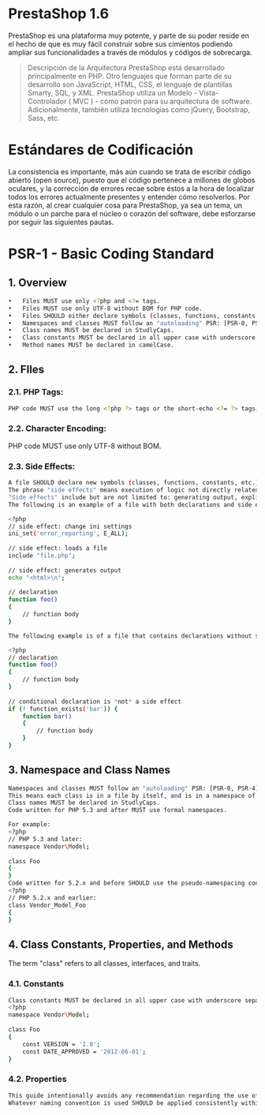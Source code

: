 # PrestaShop 1.6

PrestaShop es una plataforma muy potente, y parte de su poder reside en el hecho de que es muy fácil construir sobre sus cimientos podiendo ampliar sus funcionalidades a través de módulos y códigos de sobrecarga.
 > Descripción de la Arquitectura
PrestaShop está desarrollado principalmente en PHP. Otro lenguajes que forman parte de su desarrollo son JavaScript, HTML, CSS, el lenguaje de plantillas Smarty, SQL, y XML. PrestaShop utiliza un Modelo - Vista-Controlador ( MVC ) - como patrón para su arquitectura de software. Adicionalmente, también utiliza tecnologías como jQuery, Bootstrap, Sass, etc.

# Estándares de Codificación
La consistencia es importante, más aún cuando se trata de escribir código abierto (open source), puesto que el código pertenece a millones de globos oculares, y la corrección de errores recae sobre éstos a la hora de localizar todos los errores actualmente presentes y entender cómo resolverlos.
Por esta razón, al crear cualquier cosa para PrestaShop, ya sea un tema, un módulo o un parche para el núcleo o corazón del software, debe esforzarse por seguir las siguientes pautas. 

# PSR-1 - Basic Coding Standard

## 1. Overview
```sh
•	Files MUST use only <?php and <?= tags.
•	Files MUST use only UTF-8 without BOM for PHP code.
•	Files SHOULD either declare symbols (classes, functions, constants, etc.) or cause side-effects (e.g. generate output, change .ini settings, etc.) but SHOULD NOT do both.
•	Namespaces and classes MUST follow an "autoloading" PSR: [PSR-0, PSR-4].
•	Class names MUST be declared in StudlyCaps.
•	Class constants MUST be declared in all upper case with underscore separators.
•	Method names MUST be declared in camelCase.
```
## 2. FIles

### 2.1. PHP Tags: 
```sh
PHP code MUST use the long <?php ?> tags or the short-echo <?= ?> tags; it MUST NOT use the other tag variations.
```
### 2.2. Character Encoding:  
PHP code MUST use only UTF-8 without BOM.
### 2.3. Side Effects: 
```sh
A file SHOULD declare new symbols (classes, functions, constants, etc.) and cause no other side effects, or it SHOULD execute logic with side effects, but SHOULD NOT do both.
The phrase "side effects" means execution of logic not directly related to declaring classes, functions, constants, etc., merely from including the file.
"Side effects" include but are not limited to: generating output, explicit use of require or include, connecting to external services, modifying ini settings, emitting errors or exceptions, modifying global or static variables, reading from or writing to a file, and so on.
The following is an example of a file with both declarations and side effects; i.e, an example of what to avoid:
```
```sh
<?php 
// side effect: change ini settings
ini_set('error_reporting', E_ALL);
 
// side effect: loads a file
include "file.php";
 
// side effect: generates output
echo "<html>\n";
 
// declaration
function foo()
{
    // function body
}
```
```sh
The following example is of a file that contains declarations without side effects; i.e., an example of what to emulate:
```
```sh
<?php 
// declaration
function foo()
{
    // function body
}
 
// conditional declaration is *not* a side effect
if (! function_exists('bar')) {
    function bar()
    {
        // function body
    }
}
```
## 3. Namespace and Class Names
```sh
Namespaces and classes MUST follow an "autoloading" PSR: [PSR-0, PSR-4].
This means each class is in a file by itself, and is in a namespace of at least one level: a top-level vendor name.
Class names MUST be declared in StudlyCaps.
Code written for PHP 5.3 and after MUST use formal namespaces.
```
```sh
For example:
<?php 
// PHP 5.3 and later:
namespace Vendor\Model;
 
class Foo
{
}
Code written for 5.2.x and before SHOULD use the pseudo-namespacing convention of Vendor_ prefixes on class names.
<?php 
// PHP 5.2.x and earlier:
class Vendor_Model_Foo
{
}
```
## 4. Class Constants, Properties, and Methods

The term "class" refers to all classes, interfaces, and traits.

### 4.1. Constants
```sh
Class constants MUST be declared in all upper case with underscore separators. For example:
<?php 
namespace Vendor\Model;
 
class Foo
{
    const VERSION = '1.0';
    const DATE_APPROVED = '2012-06-01';
}
```
### 4.2. Properties
```sh
This guide intentionally avoids any recommendation regarding the use of $StudlyCaps, $camelCase, or $under_score property names.
Whatever naming convention is used SHOULD be applied consistently within a reasonable scope. That scope may be vendor-level, package-level, class-level, or method-level.

```
